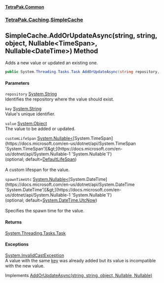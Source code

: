 #### [TetraPak.Common](index.md 'index')
### [TetraPak.Caching](TetraPak_Caching.md 'TetraPak.Caching').[SimpleCache](TetraPak_Caching_SimpleCache.md 'TetraPak.Caching.SimpleCache')
## SimpleCache.AddOrUpdateAsync(string, string, object, Nullable&lt;TimeSpan&gt;, Nullable&lt;DateTime&gt;) Method
Adds a new value or updated an existing one.  
```csharp
public System.Threading.Tasks.Task AddOrUpdateAsync(string repository, string key, object value, System.Nullable<System.TimeSpan> customLifeSpan=null, System.Nullable<System.DateTime> spawnTimeUtc=null);
```
#### Parameters
<a name='TetraPak_Caching_SimpleCache_AddOrUpdateAsync(string_string_object_System_Nullable_System_TimeSpan__System_Nullable_System_DateTime_)_repository'></a>
`repository` [System.String](https://docs.microsoft.com/en-us/dotnet/api/System.String 'System.String')  
Identifies the repository where the value should exist.  
  
<a name='TetraPak_Caching_SimpleCache_AddOrUpdateAsync(string_string_object_System_Nullable_System_TimeSpan__System_Nullable_System_DateTime_)_key'></a>
`key` [System.String](https://docs.microsoft.com/en-us/dotnet/api/System.String 'System.String')  
Value's unique identifier.  
  
<a name='TetraPak_Caching_SimpleCache_AddOrUpdateAsync(string_string_object_System_Nullable_System_TimeSpan__System_Nullable_System_DateTime_)_value'></a>
`value` [System.Object](https://docs.microsoft.com/en-us/dotnet/api/System.Object 'System.Object')  
The value to be added or updated.  
  
<a name='TetraPak_Caching_SimpleCache_AddOrUpdateAsync(string_string_object_System_Nullable_System_TimeSpan__System_Nullable_System_DateTime_)_customLifeSpan'></a>
`customLifeSpan` [System.Nullable&lt;](https://docs.microsoft.com/en-us/dotnet/api/System.Nullable-1 'System.Nullable`1')[System.TimeSpan](https://docs.microsoft.com/en-us/dotnet/api/System.TimeSpan 'System.TimeSpan')[&gt;](https://docs.microsoft.com/en-us/dotnet/api/System.Nullable-1 'System.Nullable`1')  
(optional; default=[DefaultLifeSpan](TetraPak_Caching_ITimeLimitedRepositories_DefaultLifeSpan.md 'TetraPak.Caching.ITimeLimitedRepositories.DefaultLifeSpan'))<br/>  
A custom lifespan for the value.  
  
<a name='TetraPak_Caching_SimpleCache_AddOrUpdateAsync(string_string_object_System_Nullable_System_TimeSpan__System_Nullable_System_DateTime_)_spawnTimeUtc'></a>
`spawnTimeUtc` [System.Nullable&lt;](https://docs.microsoft.com/en-us/dotnet/api/System.Nullable-1 'System.Nullable`1')[System.DateTime](https://docs.microsoft.com/en-us/dotnet/api/System.DateTime 'System.DateTime')[&gt;](https://docs.microsoft.com/en-us/dotnet/api/System.Nullable-1 'System.Nullable`1')  
(optional; default=[System.DateTime.UtcNow](https://docs.microsoft.com/en-us/dotnet/api/System.DateTime.UtcNow 'System.DateTime.UtcNow'))<br/>  
Specifies the spawn time for the value.  
  
#### Returns
[System.Threading.Tasks.Task](https://docs.microsoft.com/en-us/dotnet/api/System.Threading.Tasks.Task 'System.Threading.Tasks.Task')  
#### Exceptions
[System.InvalidCastException](https://docs.microsoft.com/en-us/dotnet/api/System.InvalidCastException 'System.InvalidCastException')  
A value with the same [key](TetraPak_Caching_SimpleCache_AddOrUpdateAsync(string_string_object_System_Nullable_System_TimeSpan__System_Nullable_System_DateTime_).md#TetraPak_Caching_SimpleCache_AddOrUpdateAsync(string_string_object_System_Nullable_System_TimeSpan__System_Nullable_System_DateTime_)_key 'TetraPak.Caching.SimpleCache.AddOrUpdateAsync(string, string, object, System.Nullable&lt;System.TimeSpan&gt;, System.Nullable&lt;System.DateTime&gt;).key') was already added but its value is incompatible with the new value.  

Implements [AddOrUpdateAsync(string, string, object, Nullable<TimeSpan>, Nullable<DateTime>)](TetraPak_Caching_ITimeLimitedRepositories_AddOrUpdateAsync(string_string_object_System_Nullable_System_TimeSpan__System_Nullable_System_DateTime_).md 'TetraPak.Caching.ITimeLimitedRepositories.AddOrUpdateAsync(string, string, object, System.Nullable&lt;System.TimeSpan&gt;, System.Nullable&lt;System.DateTime&gt;)')  
